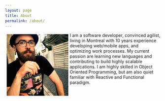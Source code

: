 ```yaml
---
layout: page
title: About
permalink: /about/
---
```


<div class="overflow: auto;">
  <img style="float: left;padding:5px;" src="images/avatar.jpg" width="200" height="200">
  I am a software developer, convinced agilist, living in Montreal with 10 years experience developing web/mobile apps, and optimizing work processes. My current passion are learning new languages and contributing to build highly scalable applications. I am highly skilled in Object Oriented Programming, but am also quiet familiar with Reactive and Functional paradigm.
</div>
